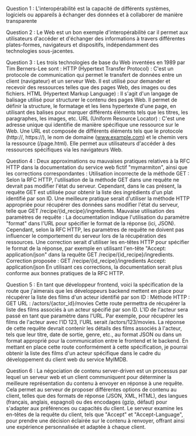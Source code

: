 Question 1 : 
L'interopérabilité est la capacité de différents systèmes, logiciels ou appareils à échanger des données et à collaborer de manière transparente

Question 2 : 
Le Web est un bon exemple d'interopérabilité car il permet aux utilisateurs d'accéder et d'échanger des informations à travers différentes plates-formes, navigateurs et dispositifs, indépendamment des technologies sous-jacentes.

Question 3 : 
Les trois technologies de base du Web inventées en 1989 par Tim Berners-Lee sont : HTTP (Hypertext Transfer Protocol) : C'est un protocole de communication qui permet le transfert de données entre un client (navigateur) et un serveur Web. Il est utilisé pour demander et recevoir des ressources telles que des pages Web, des images ou des fichiers. HTML (Hypertext Markup Language) : Il s'agit d'un langage de balisage utilisé pour structurer le contenu des pages Web. Il permet de définir la structure, le formatage et les liens hypertexte d'une page, en utilisant des balises pour marquer différents éléments tels que les titres, les paragraphes, les images, etc. URL (Uniform Resource Locator) : C'est une adresse unique qui identifie de manière spécifique une ressource sur le Web. Une URL est composée de différents éléments tels que le protocole (http://, https://), le nom de domaine (www.example.com) et le chemin vers la ressource (/page.html). Elle permet aux utilisateurs d'accéder à des ressources spécifiques via les navigateurs Web.

Question 4 : 
Deux approximations ou mauvaises pratiques relatives à la RFC HTTP dans la documentation du service web fictif "mymarmiton", ainsi que les corrections correspondantes : Utilisation incorrecte de la méthode GET : Selon la RFC HTTP, l'utilisation de la méthode GET dans une requête ne devrait pas modifier l'état du serveur. Cependant, dans le cas présent, la requête GET est utilisée pour obtenir la liste des ingrédients d'un plat identifié par son ID. Une meilleure pratique serait d'utiliser la méthode HTTP appropriée pour récupérer des données sans modifier l'état du serveur, telle que GET /recipe/{id_recipe}/ingredients. Mauvaise utilisation des paramètres de requête : La documentation indique l'utilisation du paramètre "format" dans l'URL pour spécifier le format de la réponse (ici, JSON). Cependant, selon la RFC HTTP, les paramètres de requête ne doivent pas influencer le comportement du serveur lors de la récupération des ressources. Une correction serait d'utiliser les en-têtes HTTP pour spécifier le format de la réponse, par exemple en utilisant l'en-tête "Accept: application/json" dans la requête GET /recipe/{id_recipe}/ingredients. Correction proposée : GET /recipe/{id_recipe}/ingredients Accept: application/json En utilisant ces corrections, la documentation serait plus conforme aux bonnes pratiques de la RFC HTTP.

Question 5 :
En tant que développeur frontend, voici la spécification de la route que j'aimerais que les développeurs backend mettent en place pour récupérer la liste des films d'un acteur identifié par son ID : Méthode HTTP : GET URL : /actors/{actor_id}/movies Cette route permettra de récupérer la liste des films associés à un acteur spécifié par son ID. L'ID de l'acteur sera passé en tant que paramètre dans l'URL. Par exemple, pour récupérer les films de l'acteur avec l'ID 123, l'URL serait /actors/123/movies. La réponse de cette requête devrait contenir les détails des films associés à l'acteur, tels que leur titre, date de sortie, genre, etc., au format JSON ou dans un format approprié pour la communication entre le frontend et le backend. En mettant en place cette route conformément à cette spécification, je pourrai obtenir la liste des films d'un acteur spécifique dans le cadre du développement du client web du service MyIMDB.

Question 6 : 
La négociation de contenu server-driven est un processus par lequel un serveur web et un client communiquent pour déterminer la meilleure représentation du contenu à envoyer en réponse à une requête. Cela permet au serveur de proposer différentes options de contenu au client, telles que des formats de réponse (JSON, XML, HTML), des langues (français, anglais, espagnol) ou des encodages (gzip, défaut) pour s'adapter aux préférences ou capacités du client. Le serveur examine les en-têtes de la requête du client, tels que "Accept" et "Accept-Language", pour prendre une décision éclairée sur le contenu à renvoyer, offrant ainsi une expérience personnalisée et adaptée à chaque client.
